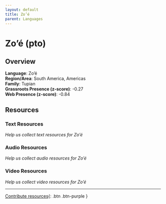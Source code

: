 ```yaml
---
layout: default
title: Zo’é
parent: Languages
---
```


# Zo’é (pto)

## Overview

**Language**: Zo’é  
**Region/Area**: South America, Americas  
**Family**: Tupian  
**Grassroots Presence (z-score)**: -0.27  
**Web Presence (z-score)**: -0.84  

## Resources

### Text Resources
*Help us collect text resources for Zo’é*

### Audio Resources
*Help us collect audio resources for Zo’é*

### Video Resources
*Help us collect video resources for Zo’é*

---

[Contribute resources](https://forms.office.com/e/1SfLJx3u1r){: .btn .btn-purple }
